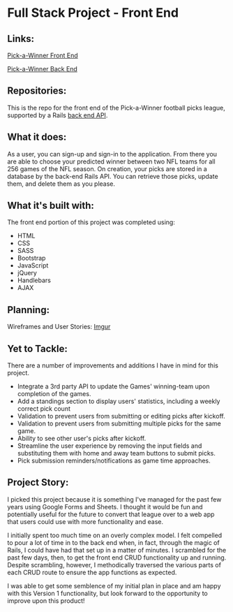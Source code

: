 # Full Stack Project - Front End

## Links:

[Pick-a-Winner Front End](https://mdcollins80.github.io/pick-a-winner/)

[Pick-a-Winner Back End](https://pick-a-winner-nfl.herokuapp.com/)

## Repositories:

This is the repo for the front end of the Pick-a-Winner football picks league, supported by a Rails [back end API](https://github.com/mdcollins80/pick-a-winner-api).

## What it does:

As a user, you can sign-up and sign-in to the application.  From there you are able to choose your predicted winner between two NFL teams for all 256 games of the NFL season.  On creation, your picks are stored in a database by the back-end Rails API.  You can retrieve those picks, update them, and delete them as you please.

## What it's built with:

The front end portion of this project was completed using:
- HTML
- CSS
- SASS
- Bootstrap
- JavaScript
- jQuery
- Handlebars
- AJAX

## Planning:

Wireframes and User Stories: [Imgur](https://i.imgur.com/2LzMuOa.jpg)

## Yet to Tackle:

There are a number of improvements and additions I have in mind for this project.

- Integrate a 3rd party API to update the Games' winning-team upon completion of the games.
- Add a standings section to display users' statistics, including a weekly correct pick count
- Validation to prevent users from submitting or editing picks after kickoff.
- Validation to prevent users from submitting multiple picks for the same game.
- Ability to see other user's picks after kickoff.
- Streamline the user experience by removing the input fields and substituting them with home and away team buttons to submit picks.
- Pick submission reminders/notifications as game time approaches.

## Project Story:

I picked this project because it is something I've managed for the past few years using Google Forms and Sheets.  I thought it would be fun and potentially useful for the future to convert that league over to a web app that users could use with more functionality and ease.

I initially spent too much time on an overly complex model.  I felt compelled to pour a lot of time in to the back end when, in fact, through the magic of Rails, I could have had that set up in a matter of minutes.  I scrambled for the past few days, then, to get the front end CRUD functionality up and running.  Despite scrambling, however, I methodically traversed the various parts of each CRUD route to ensure the app functions as expected.

I was able to get some semblence of my initial plan in place and am happy with this Version 1 functionality, but look forward to the opportunity to improve upon this product!
